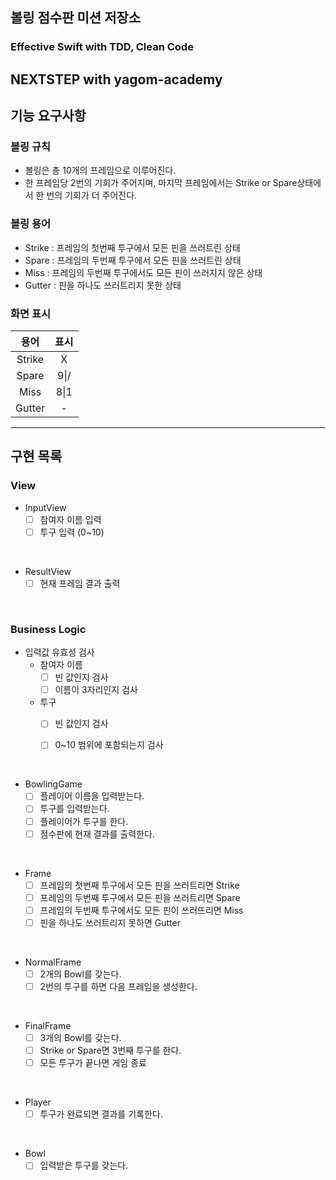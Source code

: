 ## 볼링 점수판 미션 저장소
### Effective Swift with TDD, Clean Code
NEXTSTEP with yagom-academy
---
## 기능 요구사항

### 볼링 규칙
- 볼링은 총 10개의 프레임으로 이루어진다.
- 한 프레임당 2번의 기회가 주어지며, 마지막 프레임에서는 Strike or Spare상태에서 한 번의 기회가 더 주어진다. 


### 볼링 용어
- Strike : 프레임의 첫번째 투구에서 모든 핀을 쓰러트린 상태
- Spare : 프레임의 두번째 투구에서 모든 핀을 쓰러트린 상태
- Miss : 프레임의 두번째 투구에서도 모든 핀이 쓰러지지 않은 상태
- Gutter : 핀을 하나도 쓰러트리지 못한 상태

### 화면 표시
| 용어 | 표시 |
|:---:|:---:|
| Strike | X |
| Spare | 9\|/ |
| Miss | 8\|1 |
| Gutter | - |


---

## 구현 목록
### View
- InputView
    - [ ] 참여자 이름 입력
    - [ ] 투구 입력 (0~10)

<br>

- ResultView
    - [ ] 현재 프레임 결과 출력

<br>

### Business Logic
 - 입력값 유효성 검사
    - 참여자 이름
        - [ ] 빈 값인지 검사
        - [ ] 이름이 3자리인지 검사

    - 투구
        - [ ] 빈 값인지 검사
        - [ ] 0~10 범위에 포함되는지 검사


<br>

- BowlingGame
    - [ ] 플레이어 이름을 입력받는다.
    - [ ] 투구를 입력받는다.
    - [ ] 플레이어가 투구를 한다.
    - [ ] 점수판에 현재 결과를 출력한다.

<br>

- Frame
    - [ ] 프레임의 첫번째 투구에서 모든 핀을 쓰러트리면 Strike
    - [ ] 프레임의 두번째 투구에서 모든 핀을 쓰러트리면 Spare
    - [ ] 프레임의 두번째 투구에서도 모든 핀이 쓰러뜨리면 Miss
    - [ ] 핀을 하나도 쓰러트리지 못하면 Gutter

<br>

- NormalFrame
    - [ ] 2개의 Bowl를 갖는다.
    - [ ] 2번의 투구를 하면 다음 프레임을 생성한다.

<br>

- FinalFrame
    - [ ] 3개의 Bowl를 갖는다.
    - [ ] Strike or Spare면 3번째 투구를 한다.
    - [ ] 모든 투구가 끝나면 게임 종료

<br>

- Player
    - [ ] 투구가 완료되면 결과를 기록한다.

<br>

- Bowl
    - [ ] 입력받은 투구를 갖는다.
